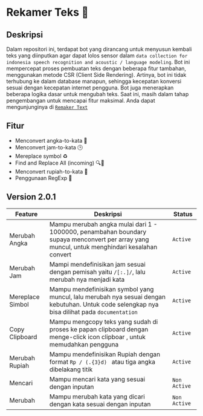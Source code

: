 # Rekamer Teks 🚀

## Deskripsi

Dalam repositori ini, terdapat bot yang dirancang untuk menyusun kembali teks yang diinputkan agar dapat lolos sensor dalam `data collection for indonesia speech recognition and acoustic / language modeling`. Bot ini mempercepat proses pembuatan teks dengan beberapa fitur tambahan, menggunakan metode CSR (Client Side Rendering). Artinya, bot ini tidak terhubung ke dalam database manapun, sehingga kecepatan konversi sesuai dengan kecepatan internet pengguna. Bot juga menerapkan beberapa logika dasar untuk mengubah teks. Saat ini, masih dalam tahap pengembangan untuk mencapai fitur maksimal. Anda dapat mengunjunginya di [`Remaker Text`](https://panntod.github.io/Remaker-Text)


## Fitur

- Menconvert angka-to-kata 📝
- Menconvert jam-to-kata 🕒
- Mereplace symbol ♻️
- Find and Replace All (incoming) 🔍🔄 
- Menconvert rupiah-to-kata 💸
- Penggunaan RegExp 🧩

## Version 2.0.1

| Feature | Deskripsi | Status | 
| ---| ---|--- |
| Merubah Angka | Mampu merubah angka mulai dari 1 - 1000000, penambahan boundary supaya menconvert per array yang muncul, untuk menghindari kesalahan convert   | `Active` | 
| Merubah Jam | Mampi mendefinisikan jam sesuai dengan pemisah yaitu `/[:.]/`, lalu merubah nya menjadi kata  | `Active` | 
| Mereplace Simbol| Mampu mendefinisikan symbol yang muncul, lalu merubah nya sesuai dengan kebutuhan. Untuk code selengkap nya bisa dilihat pada `documentation` | `Active` |
| Copy Clipboard | Mampu mengcopy teks yang sudah di proses ke papan clipboard dengan menge-click icon clipboar , untuk memudahkan pengguna | `Active` |
| Merubah Rupiah | Mampu mendefinisikan Rupiah dengan format `Rp / (.{3}d) ` atau tiga angka dibelakang titik | `Active` |
| Mencari | Mampu mencari kata yang sesuai dengan inputan | `Non Active` |
| Merubah | Mampu merubah kata yang dicari dengan kata sesuai dengan inputan | `Non Active` |

